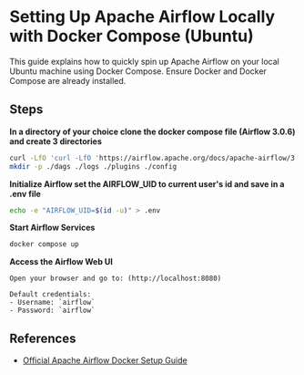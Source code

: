 # Setting Up Apache Airflow Locally with Docker Compose (Ubuntu)

This guide explains how to quickly spin up Apache Airflow on your local Ubuntu machine using Docker Compose. 
Ensure Docker and Docker Compose are already installed.

## Steps

**In a directory of your choice clone the docker compose file (Airflow 3.0.6) and create 3 directories**
```bash
curl -LfO 'curl -LfO 'https://airflow.apache.org/docs/apache-airflow/3.0.6/docker-compose.yaml''
mkdir -p ./dags ./logs ./plugins ./config
```

**Initialize Airflow set the AIRFLOW_UID to current user's id and save in a .env file**
```bash
echo -e "AIRFLOW_UID=$(id -u)" > .env
```

**Start Airflow Services**
```bash
docker compose up
```

**Access the Airflow Web UI**

    Open your browser and go to: (http://localhost:8080)

    Default credentials:
    - Username: `airflow`
    - Password: `airflow`

## References

- [Official Apache Airflow Docker Setup Guide](https://airflow.apache.org/docs/apache-airflow/stable/howto/docker-compose/index.html)

